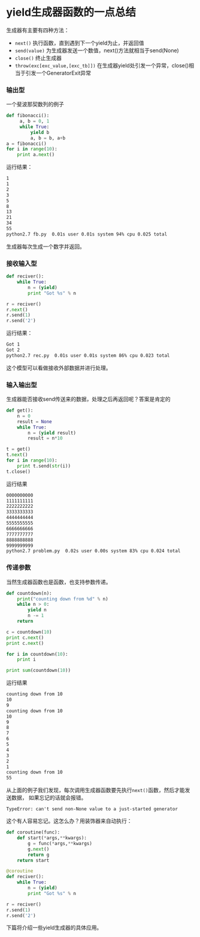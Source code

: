 # yield生成器函数的一点总结

生成器有主要有四种方法：

- `next()` 执行函数，直到遇到下一个yield为止，并返回值
- `send(value)` 为生成器发送一个数值，next()方法就相当于send(None)
- `close()` 终止生成器
- `throw(exc[exc_value,[exc_tb]])` 在生成器yield处引发一个异常，close()相当于引发一个GeneratorExit异常

### 输出型

一个斐波那契数列的例子

```python
def fibonacci():
     a, b = 0, 1
     while True:
         yield b
         a, b = b, a+b
a = fibonacci()
for i in range(10):
    print a.next()
```

运行结果：

```bash
1
1
2
3
5
8
13
21
34
55
python2.7 fb.py  0.01s user 0.01s system 94% cpu 0.025 total
```

生成器每次生成一个数字并返回。

### 接收输入型

```python
def reciver():
    while True:
        n = (yield)
        print "Got %s" % n

r = reciver()
r.next()
r.send(1)
r.send('2')
```

运行结果：

```bash
Got 1
Got 2
python2.7 rec.py  0.01s user 0.01s system 86% cpu 0.023 total
```

这个模型可以看做接收外部数据并进行处理。

### 输入输出型

生成器能否接收send传送来的数据，处理之后再返回呢？答案是肯定的

```python
def get():
    n = 0
    result = None
    while True:
        n = (yield result)
        result = n*10

t = get()
t.next()
for i in range(10):
    print t.send(str(i))
t.close()
```

运行结果

```bash
0000000000
1111111111
2222222222
3333333333
4444444444
5555555555
6666666666
7777777777
8888888888
9999999999
python2.7 problem.py  0.02s user 0.00s system 83% cpu 0.024 total
```

### 传递参数

当然生成器函数也是函数，也支持参数传递。

```python
def countdown(n):
    print("counting down from %d" % n)
    while n > 0:
        yield n
        n -= 1
    return 

c = countdown(10)
print c.next()
print c.next()

for i in countdown(10):
    print i

print sum(countdown(10))
```

运行结果

```bash
counting down from 10
10
9
counting down from 10
10
9
8
7
6
5
4
3
2
1
counting down from 10
55
```

从上面的例子我们发现，每次调用生成器函数要先执行`next()`函数，然后才能发送数据，
如果忘记的话就会报错。

```
TypeError: can't send non-None value to a just-started generator
```

这个有人容易忘记。这怎么办？用装饰器来自动执行：

```python
def coroutine(func):
    def start(*args,**kwargs):
        g = func(*args,**kwargs)
        g.next()
        return g
    return start

@coroutine
def reciver():
    while True:
        n = (yield)
        print "Got %s" % n

r = reciver()
r.send(1)
r.send('2')
```

下篇将介绍一些yield生成器的具体应用。
